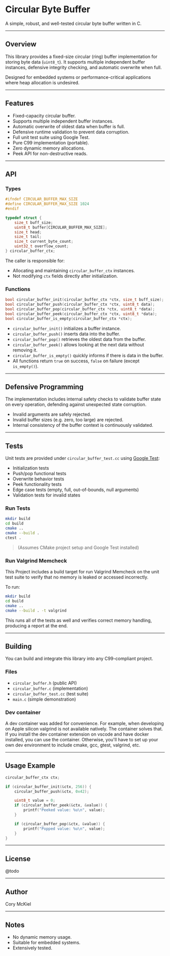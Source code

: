 
# Circular Byte Buffer

A simple, robust, and well-tested circular byte buffer written in C.

---

## Overview

This library provides a fixed-size circular (ring) buffer implementation for storing byte data (`uint8_t`). It supports multiple independent buffer instances, defensive integrity checking, and automatic overwrite when full.

Designed for embedded systems or performance-critical applications where heap allocation is undesired.

---

## Features

- Fixed-capacity circular buffer.
- Supports multiple independent buffer instances.
- Automatic overwrite of oldest data when buffer is full.
- Defensive runtime validation to prevent data corruption.
- Full unit test suite using Google Test.
- Pure C99 implementation (portable).
- Zero dynamic memory allocations.
- Peek API for non-destructive reads.

---

## API

### Types

```c
#ifndef CIRCULAR_BUFFER_MAX_SIZE
#define CIRCULAR_BUFFER_MAX_SIZE 1024
#endif

typedef struct {
    size_t buff_size;
    uint8_t buffer[CIRCULAR_BUFFER_MAX_SIZE];
    size_t head;
    size_t tail;
    size_t current_byte_count;
    uint32_t overflow_count;
} circular_buffer_ctx;
```

The caller is responsible for:

- Allocating and maintaining `circular_buffer_ctx` instances.
- Not modifying `ctx` fields directly after initialization.

### Functions

```c
bool circular_buffer_init(circular_buffer_ctx *ctx, size_t buff_size);
bool circular_buffer_push(circular_buffer_ctx *ctx, uint8_t data);
bool circular_buffer_pop(circular_buffer_ctx *ctx, uint8_t *data);
bool circular_buffer_peek(circular_buffer_ctx *ctx, uint8_t *data);
bool circular_buffer_is_empty(circular_buffer_ctx *ctx);
```

- `circular_buffer_init()` initializes a buffer instance.
- `circular_buffer_push()` inserts data into the buffer.
- `circular_buffer_pop()` retrieves the oldest data from the buffer.
- `circular_buffer_peek()` allows looking at the next data without removing it.
- `circular_buffer_is_empty()` quickly informs if there is data in the buffer.
- All functions return `true` on success, `false` on failure (except `is_empty()`).

---

## Defensive Programming

The implementation includes internal safety checks to validate buffer state on every operation, defending against unexpected state corruption.

- Invalid arguments are safely rejected.
- Invalid buffer sizes (e.g. zero, too large) are rejected.
- Internal consistency of the buffer context is continuously validated.

---

## Tests

Unit tests are provided under `circular_buffer_test.cc` using [Google Test](https://github.com/google/googletest):

- Initialization tests
- Push/pop functional tests
- Overwrite behavior tests
- Peek functionality tests
- Edge case tests (empty, full, out-of-bounds, null arguments)
- Validation tests for invalid states

### Run Tests

```bash
mkdir build
cd build
cmake ..
cmake --build .
ctest .
```

> (Assumes CMake project setup and Google Test installed)

### Run Valgrind Memcheck

This Project includes a build target for run Valgrind Memcheck on the unit test suite to verify that no memory is leaked or accessed incorrectly.

To run:
```bash
mkdir build
cd build
cmake ..
cmake --build . -t valgrind
```
This runs all of the tests as well and verifies correct memory handling, producing a report at the end.

---

## Building

You can build and integrate this library into any C99-compliant project.

### Files

- `circular_buffer.h`  (public API)
- `circular_buffer.c`  (implementation)
- `circular_buffer_test.cc`  (test suite)
- `main.c` (simple demonstration)

### Dev container

A dev container was added for convenience. For example, when developing on Apple silicon valgrind is not available natively. The container solves that.
If you install the dev container extension on vscode and have docker installed, you can use the container. Otherwise, you'll have to set up your own dev environment
to include cmake, gcc, gtest, valgrind, etc.

---

## Usage Example

```c
circular_buffer_ctx ctx;

if (circular_buffer_init(&ctx, 256)) {
    circular_buffer_push(&ctx, 0x42);

    uint8_t value = 0;
    if (circular_buffer_peek(&ctx, &value)) {
        printf("Peeked value: %u\n", value);
    }

    if (circular_buffer_pop(&ctx, &value)) {
        printf("Popped value: %u\n", value);
    }
}
```

---

## License

@todo

---

## Author

Cory McKiel

---

## Notes

- No dynamic memory usage.
- Suitable for embedded systems.
- Extensively tested.
